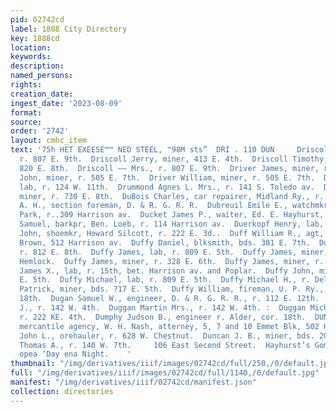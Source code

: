 ```yaml
---
pid: 02742cd
label: 1888 City Directory
key: 1888cd
location: 
keywords: 
description: 
named_persons: 
rights: 
creation_date: 
ingest_date: '2023-08-09'
format: 
source: 
order: '2742'
layout: cmhc_item
text: '75h HET EXEESE™™ NED STEEL, "98M sts”  DRI . 110 DUN     Driscoll Jerry, miner,
  r. 807 E. 9th.  Driscoll Jerry, miner, 413 E. 4th.  Driscoll Timothy, miner, r.
  820 E. 8th.  Driscoll —— Mrs., r. 807 E. 9th.  Driver James, miner, r. 505 E. 7th.  Driver
  John, miner, r. 505 E. 7th.  Driver William, miner, r. 505 E. 7th.  Drought Robert,
  lab, r. 124 W. 11th.  Drummond Agnes L. Mrs., r. 141 S. Toledo av.  Drummond James,
  miner, r. 730 E. 8th.  DuBois Charles, car repairer, Midland Ry., r. 124 W. 4th.  Dubor
  A. H., section foreman, D. & R. G. R. R.  Dubreuil Emile E., watchmkr, Joslin &
  Park, r..309 Harrison av.  Ducket James P., waiter, Ed. E. Hayhurst, r..126 W. 7th.  Duell
  Samuel, barkpr, Ben. Loeb, r. 114 Harrison av.  Duerkopf Henry, lab, r. 627 W. Elm.  Duesterhoeft
  John, shoemkr, Howard Silcott, r. 222 E. 3d..  Duff William R., agt, Wanamaker &
  Brown, 512 Harrison av.  Duffy Daniel, blksmith, bds. 301 E. 7th.  Duffy Hugh, miner,
  r. 812 E. 8th.  Duffy James, lab, r. 809 E. 5th.  Duffy James, miner, r. 172 S.
  Hemlock.  Duffy James, miner, r. 328 E. 6th.  Duffy James, miner, r. 809 E. 7th.  Duffy
  James X., lab, r. 15th, bet. Harrison av. and Poplar.  Duffy John, miner, bds. 629
  E. 5th.  Duffy Michael, lab, r. 809 E. 5th.  Duffy Michael H., r. Delaware Blk.  Duffy
  Patrick, miner, bds. 717 E. 5th.  Duffy William, fireman, U. P. Ry., r. Alder, nr.
  18th.  Dugan Samuel W., engineer, D. & R. G. R. R., r. 112 E. 12th.  Duggan Arthur
  J., r. 142 W. 4th.  Duggan Martin Mrs., r. 142 W. 4th. :  Duggan Michael J., miner,
  r. 222 KE. 4th.  Dumphy Judson B., engineer r. Alder, cor. 18th.  DUN R. G. & CO.,
  mercantile agency, W. H. Nash, atterney, 5, 7 and 10 Emmet Blk, 502 Harrison av.  Dunbar
  John L., orehauler, r. 628 W. Chestnut.  Duncan J. B., miner, bds. 202 E. 3d.  Duncan
  Thomas A., r. 140 W. 7th.     106 East Second Street.  Hayhurst’s Gom’l Restaurant,
  opea ‘Day ena Night.    '
thumbnail: "/img/derivatives/iiif/images/02742cd/full/250,/0/default.jpg"
full: "/img/derivatives/iiif/images/02742cd/full/1140,/0/default.jpg"
manifest: "/img/derivatives/iiif/02742cd/manifest.json"
collection: directories
---
```


